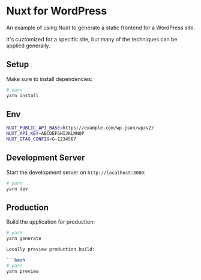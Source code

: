 # Nuxt for WordPress

An example of using Nuxt to generate a static frontend for a WordPress site.

It's cuztomized for a specific site, but many of the techniques can be applied generally.

## Setup

Make sure to install dependencies:

```bash
# yarn
yarn install
```

## Env

```bash
NUXT_PUBLIC_API_BASE=https://example.com/wp-json/wp/v2/
NUXT_API_KEY=ABCDEFGHIJKLMNOP
NUXT_GTAG_CONFIG=G-1234567
```

## Development Server

Start the development server on `http://localhost:3000`:

```bash
# yarn
yarn dev
```

## Production

Build the application for production:

````bash
# yarn
yarn generate

Locally preview production build:

```bash
# yarn
yarn preview
````
